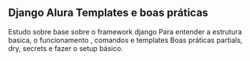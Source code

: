 
## Django Alura Templates e boas práticas

Estudo sobre base sobre o framework django
Para entender a estrutura basica, o funcionamento , comandos e templates
Boas práticas partials, dry, secrets e fazer o setup básico.
